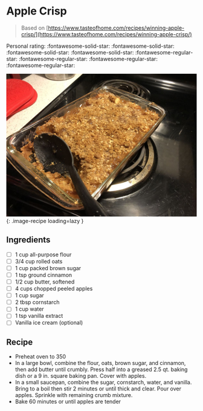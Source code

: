 <!-- Needs Manual Review -->

# Apple Crisp

> Based on [https://www.tasteofhome.com/recipes/winning-apple-crisp/](https://www.tasteofhome.com/recipes/winning-apple-crisp/)

<!-- {cts} rating=1; (User can specify rating on scale of 1-5) -->
Personal rating: :fontawesome-solid-star: :fontawesome-solid-star: :fontawesome-solid-star: :fontawesome-solid-star: :fontawesome-regular-star: :fontawesome-regular-star: :fontawesome-regular-star: :fontawesome-regular-star:
<!-- {cte} -->

<!-- {cts} name_image=apple_crisp.jpg; (User can specify image name) -->
![apple_crisp.jpg](./apple_crisp.jpg){: .image-recipe loading=lazy }
<!-- {cte} -->

## Ingredients

* [ ] 1 cup all-purpose flour
* [ ] 3/4 cup rolled oats
* [ ] 1 cup packed brown sugar
* [ ] 1 tsp ground cinnamon
* [ ] 1/2 cup butter, softened
* [ ] 4 cups chopped peeled apples
* [ ] 1 cup sugar
* [ ] 2 tbsp cornstarch
* [ ] 1 cup water
* [ ] 1 tsp vanilla extract
* [ ] Vanilla ice cream (optional)

## Recipe

* Preheat oven to 350
* In a large bowl, combine the flour, oats, brown sugar, and cinnamon, then add butter until crumbly. Press half into a greased 2.5 qt. baking dish or a 9 in. square baking pan. Cover with apples.
* In a small saucepan, combine the sugar, cornstarch, water, and vanilla. Bring to a boil then stir 2 minutes or until thick and clear. Pour over apples. Sprinkle with remaining crumb mixture.
* Bake 60 minutes or until apples are tender
